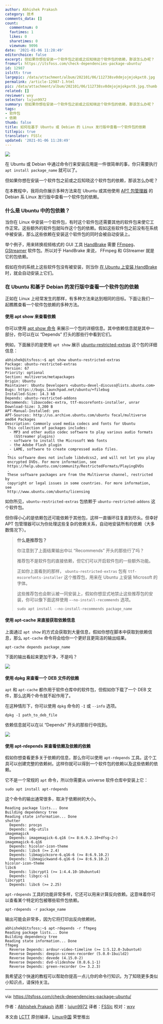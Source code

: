 ```yaml
---
author: Abhishek Prakash
category: 技术
comments_data: []
count:
  commentnum: 0
  favtimes: 1
  likes: 0
  sharetimes: 0
  viewnum: 9096
date: '2021-01-06 11:28:49'
editorchoice: false
excerpt: 但如果你想在安装一个软件包之前或之后知晓这个软件包的依赖，那该怎么办呢？
fromurl: https://itsfoss.com/check-dependencies-package-ubuntu/
id: 12987
islctt: true
largepic: /data/attachment/album/202101/06/112738sv0dmjojmjokpxt0.jpg
permalink: /article-12987-1.html
pic: /data/attachment/album/202101/06/112738sv0dmjojmjokpxt0.jpg.thumb.jpg
related: []
reviewer: wxy
selector: lujun9972
summary: 但如果你想在安装一个软件包之前或之后知晓这个软件包的依赖，那该怎么办呢？
tags:
- 软件包
- 依赖
thumb: false
title: 如何在基于 Ubuntu 或 Debian 的 Linux 发行版中查看一个软件包的依赖
titlepic: true
translator: FSSlc
updated: '2021-01-06 11:28:49'
---
```


![](/data/attachment/album/202101/06/112738sv0dmjojmjokpxt0.jpg)


在 Ubuntu 或 Debian 中通过命令行来安装应用是一件很简单的事，你只需要执行 `apt install package_name` 就可以了。


但如果你想在安装一个软件包之前或之后知晓这个软件包的依赖，那该怎么办呢？


在本教程中，我将向你展示多种方法来在 Ubuntu 或其他使用 [APT 包管理器](https://wiki.debian.org/Apt) 的 Debian 系 Linux 发行版中查看一个软件包的依赖。


### 什么是 Ubuntu 中的包依赖？


当你在 Linux 中安装一个软件包，有时这个软件包还需要其他的软件包来使它工作正常。这些额外的软件包就叫作这个包的依赖。假如这些软件包之前没有在系统中被安装，那么这些依赖在安装这个软件包的同时会被自动安装上。


举个例子，用来转换视频格式的 GUI 工具 [HandBrake](https://itsfoss.com/handbrake/) 需要 [FFmpeg](https://ffmpeg.org/)、[GStreamer](https://gstreamer.freedesktop.org/) 软件包。所以对于 HandBrake 来说， FFmpeg 和 GStreamer 就是它的包依赖。


假如在你的系统上这些软件包没有被安装，则当你 [在 Ubuntu 上安装 HandBrake](https://itsfoss.com/install-handbrake-ubuntu/) 时，就会自动安装上它们。


### 在 Ubuntu 和基于 Debian 的发行版中查看一个软件包的依赖


正如在 Linux 上经常发生的那样，有多种方法来达到相同的目标。下面让我们一起瞧瞧查看一个软件包依赖的多种方法。


#### 使用 apt show 来查看依赖


你可以使用 [apt show 命令](https://itsfoss.com/apt-search-command/) 来展示一个包的详细信息。其中依赖信息就是其中一部分，你可以在以 “Depends” 打头的那些行中看到它们。


例如，下面展示的是使用 `apt show` 展示 [ubuntu-restricted-extras](https://itsfoss.com/install-media-codecs-ubuntu/) 这个包的详细信息：



```
abhishek@itsfoss:~$ apt show ubuntu-restricted-extras 
Package: ubuntu-restricted-extras
Version: 67
Priority: optional
Section: multiverse/metapackages
Origin: Ubuntu
Maintainer: Ubuntu Developers <ubuntu-devel-discuss@lists.ubuntu.com>
Bugs: https://bugs.launchpad.net/ubuntu/+filebug
Installed-Size: 14.3 kB
Depends: ubuntu-restricted-addons
Recommends: libavcodec-extra, ttf-mscorefonts-installer, unrar
Download-Size: 3,200 B
APT-Manual-Installed: yes
APT-Sources: http://us.archive.ubuntu.com/ubuntu focal/multiverse amd64 Packages
Description: Commonly used media codecs and fonts for Ubuntu
 This collection of packages includes:
  - MP3 and other audio codec software to play various audio formats
    (GStreamer plugins)
  - software to install the Microsoft Web fonts
  - the Adobe Flash plugin
  - LAME, software to create compressed audio files.
 .
 This software does not include libdvdcss2, and will not let you play
 encrypted DVDs. For more information, see
 https://help.ubuntu.com/community/RestrictedFormats/PlayingDVDs
 .
 These software packages are from the Multiverse channel, restricted by
 copyright or legal issues in some countries. For more information, see
 http://www.ubuntu.com/ubuntu/licensing

```

如你所见，`ubuntu-restricted-extras` 包依赖于 `ubuntu-restricted-addons` 这个软件包。


但你得小心的是依赖包还可能依赖于其他包，这样一直循环往复直到尽头。但幸好 APT 包管理器可以为你处理这些复杂的依赖关系，自动地安装所有的依赖（大多数情况下）。



> 
> **什么是推荐包？**
> 
> 
> 你注意到了上面结果输出中以 “Recommends” 开头的那些行了吗？
> 
> 
> 推荐包不是软件包的直接依赖，但它们可以开启软件包的一些额外功能。
> 
> 
> 正如你上面看到的那样， `ubuntu-restricted-extras` 包有 `ttf-mscorefonts-installer` 这个推荐包，用来在 Ubuntu 上安装 Microsoft 的字体。
> 
> 
> 这些推荐包也会默认被一同安装上，假如你想显式地禁止这些推荐包的安装，你可以像下面这样使用 `–-no-install-recommends` 选项。
> 
> 
> 
> ```
> sudo apt install --no-install-recommends package_name
> 
> ```
> 
> 


#### 使用 apt-cache 来直接获取依赖信息


上面通过 `apt show` 的方式会获取到大量信息，假如你想在脚本中获取到依赖信息，那么 `apt-cache` 命令将会给你一个更好且更简洁的输出结果。



```
apt-cache depends package_name

```

下面的输出看起来更加干净，不是吗？


![](/data/attachment/album/202101/06/112849tk6ncb9edogeogeo.png)


#### 使用 dpkg 来查看一个 DEB 文件的依赖


`apt` 和 `apt-cache` 都作用于软件仓库中的软件包，但假如你下载了一个 DEB 文件，那么这两个命令就不起作用了。


在这种情形下，你可以使用 `dpkg` 命令的 `-I` 或 `--info` 选项。



```
dpkg -I path_to_deb_file

```

依赖信息就可以在以 “Depends” 开头的那些行中找到。


![](/data/attachment/album/202101/06/112850q37hvz6i4d7i6g7u.png)


#### 使用 apt-rdepends 来查看依赖及依赖的依赖


假如你想查看更多关于依赖的信息，那么你可以使用 `apt-rdepends` 工具。这个工具可以创建完整的依赖树。这样你就可以得到一个软件包的依赖以及这些依赖的依赖。


它不是一个常规的 `apt` 命令，所以你需要从 universe 软件仓库中安装上它：



```
sudo apt install apt-rdepends

```

这个命令的输出通常很多，取决于依赖树的大小。



```
Reading package lists... Done
Building dependency tree
Reading state information... Done
shutter
  Depends: procps
  Depends: xdg-utils
imagemagick
  Depends: imagemagick-6.q16 (>= 8:6.9.2.10+dfsg-2~)
imagemagick-6.q16
  Depends: hicolor-icon-theme
  Depends: libc6 (>= 2.4)
  Depends: libmagickcore-6.q16-6 (>= 8:6.9.10.2)
  Depends: libmagickwand-6.q16-6 (>= 8:6.9.10.2)
hicolor-icon-theme
libc6
  Depends: libcrypt1 (>= 1:4.4.10-10ubuntu4)
  Depends: libgcc-s1
libcrypt1
  Depends: libc6 (>= 2.25)

```

`apt-rdepends` 工具的功能非常多样，它还可以用来计算反向依赖。这意味着你可以查看某个特定的包被哪些软件包依赖。



```
apt-rdepends -r package_name

```

输出可能会非常多，因为它将打印出反向依赖树。



```
abhishek@itsfoss:~$ apt-rdepends -r ffmpeg
Reading package lists... Done
Building dependency tree       
Reading state information... Done
ffmpeg
  Reverse Depends: ardour-video-timeline (>= 1:5.12.0-3ubuntu4)
  Reverse Depends: deepin-screen-recorder (5.0.0-1build2)
  Reverse Depends: devede (4.15.0-2)
  Reverse Depends: dvd-slideshow (0.8.6.1-1)
  Reverse Depends: green-recorder (>= 3.2.3)

```

我希望这个快速的教程可以帮助你提高一点儿你的命令行知识。为了知晓更多类似小知识点，请保持关注。




---


via: <https://itsfoss.com/check-dependencies-package-ubuntu/>


作者：[Abhishek Prakash](https://itsfoss.com/author/abhishek/) 选题：[lujun9972](https://github.com/lujun9972) 译者：[FSSlc](https://github.com/FSSlc) 校对：[wxy](https://github.com/wxy)


本文由 [LCTT](https://github.com/LCTT/TranslateProject) 原创编译，[Linux中国](https://linux.cn/) 荣誉推出